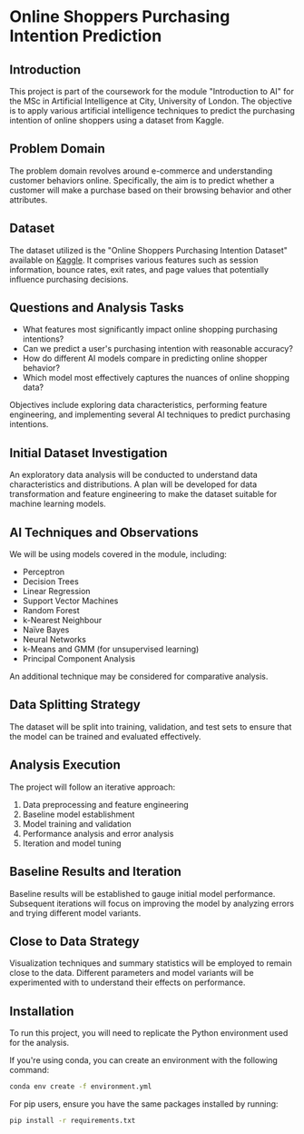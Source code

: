 # Online Shoppers Purchasing Intention Prediction

## Introduction
This project is part of the coursework for the module "Introduction to AI" for the MSc in Artificial Intelligence at City, University of London. The objective is to apply various artificial intelligence techniques to predict the purchasing intention of online shoppers using a dataset from Kaggle.

## Problem Domain
The problem domain revolves around e-commerce and understanding customer behaviors online. Specifically, the aim is to predict whether a customer will make a purchase based on their browsing behavior and other attributes.

## Dataset
The dataset utilized is the "Online Shoppers Purchasing Intention Dataset" available on [Kaggle](https://www.kaggle.com/datasets/imakash3011/online-shoppers-purchasing-intention-dataset). It comprises various features such as session information, bounce rates, exit rates, and page values that potentially influence purchasing decisions.

## Questions and Analysis Tasks
- What features most significantly impact online shopping purchasing intentions?
- Can we predict a user's purchasing intention with reasonable accuracy?
- How do different AI models compare in predicting online shopper behavior?
- Which model most effectively captures the nuances of online shopping data?

Objectives include exploring data characteristics, performing feature engineering, and implementing several AI techniques to predict purchasing intentions.

## Initial Dataset Investigation
An exploratory data analysis will be conducted to understand data characteristics and distributions. A plan will be developed for data transformation and feature engineering to make the dataset suitable for machine learning models.

## AI Techniques and Observations
We will be using models covered in the module, including:
- Perceptron
- Decision Trees
- Linear Regression
- Support Vector Machines
- Random Forest
- k-Nearest Neighbour
- Naïve Bayes
- Neural Networks
- k-Means and GMM (for unsupervised learning)
- Principal Component Analysis

An additional technique may be considered for comparative analysis.

## Data Splitting Strategy
The dataset will be split into training, validation, and test sets to ensure that the model can be trained and evaluated effectively.

## Analysis Execution
The project will follow an iterative approach:
1. Data preprocessing and feature engineering
2. Baseline model establishment
3. Model training and validation
4. Performance analysis and error analysis
5. Iteration and model tuning

## Baseline Results and Iteration
Baseline results will be established to gauge initial model performance. Subsequent iterations will focus on improving the model by analyzing errors and trying different model variants.

## Close to Data Strategy
Visualization techniques and summary statistics will be employed to remain close to the data. Different parameters and model variants will be experimented with to understand their effects on performance.

## Installation

To run this project, you will need to replicate the Python environment used for the analysis.

If you're using conda, you can create an environment with the following command:

```bash
conda env create -f environment.yml
```

For pip users, ensure you have the same packages installed by running:

```bash
pip install -r requirements.txt
```